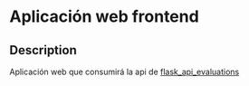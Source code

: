 # Aplicación web frontend

## Description

Aplicación web que consumirá la api de [flask_api_evaluations](https://github.com/Emmanueloz/flask_api_evaluations)
